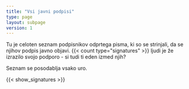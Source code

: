 ```yaml
---
title: "Vsi javni podpisi"
type: page
layout: subpage
version: 1
---
```


Tu je celoten seznam podpisnikov odprtega pisma, ki so se strinjali, da se njihov podpis javno objavi. {{< count type="signatures" >}} ljudi je že izrazilo svojo podporo - si tudi ti eden izmed njih?

Seznam se posodablja vsako uro.

{{< show_signatures >}}

